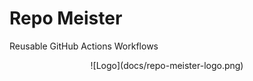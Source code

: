 # Repo Meister

Reusable GitHub Actions Workflows

<div align="center">
![Logo](docs/repo-meister-logo.png)
</div>
